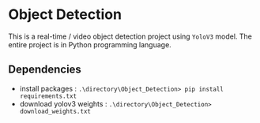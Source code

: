 # Object Detection
This is a real-time / video object detection project using `YoloV3` model. The entire project is in Python programming language.
## Dependencies
- install packages : `.\directory\Object_Detection> pip install requirements.txt`
- download yolov3 weights :  `.\directory\Object_Detection> download_weights.txt `
